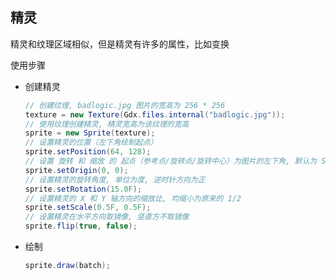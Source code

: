 ## 精灵

精灵和纹理区域相似，但是精灵有许多的属性，比如变换

使用步骤

- 创建精灵

  ```java
  // 创建纹理, badlogic.jpg 图片的宽高为 256 * 256
  texture = new Texture(Gdx.files.internal("badlogic.jpg"));
  // 使用纹理创建精灵, 精灵宽高为该纹理的宽高
  sprite = new Sprite(texture);
  // 设置精灵的位置（左下角绘制起点）
  sprite.setPosition(64, 128);
  // 设置 旋转 和 缩放 的 起点（参考点/旋转点/旋转中心）为图片的左下角, 默认为 Sprite（图片）宽高的一半, 即图片的中心点
  sprite.setOrigin(0, 0);
  // 设置精灵的旋转角度, 单位为度, 逆时针方向为正
  sprite.setRotation(15.0F);
  // 设置精灵的 X 和 Y 轴方向的缩放比, 均缩小为原来的 1/2
  sprite.setScale(0.5F, 0.5F);
  // 设置精灵在水平方向取镜像, 竖直方不取镜像
  sprite.flip(true, false);
  ```

  

- 绘制

  ```java
  sprite.draw(batch);
  ```

  